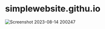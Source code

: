 # simplewebsite.githu.io
![Screenshot 2023-08-14 200247](https://github.com/Divyarajsinh01/simplewebsite.githu.io/assets/141410024/7f9c5ca4-2697-4bca-bfe8-8e40c18be671)
